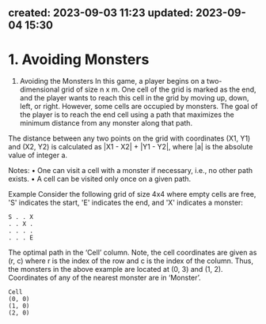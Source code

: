 created: 2023-09-03 11:23
updated: 2023-09-04 15:30
---
# 1. Avoiding Monsters

1. Avoiding the Monsters
In this game, a player begins on a two-dimensional grid of size n x m. One cell of the grid is marked as the end, and the player wants to reach this cell in the grid by moving up, down, left, or right. However, some cells are occupied by monsters. The goal of the player is to reach the end cell using a path that maximizes the minimum distance from any monster along that path.

The distance between any two points on the grid with coordinates (X1, Y1) and (X2, Y2) is calculated as |X1 - X2| + |Y1 - Y2|, where |a| is the absolute value of integer a.

Notes:
• One can visit a cell with a monster if necessary, i.e., no other path exists.
• A cell can be visited only once on a given path.

Example
Consider the following grid of size 4x4 where empty cells are free, 'S' indicates the start, 'E' indicates the end, and 'X' indicates a monster:

```
S . . X
. . X .
. . . . 
. . . E
```

The optimal path in the ‘Cell’ column. Note, the cell coordinates are given as (r, c) where r is the index of the row and c is the index of the column. Thus, the monsters in the above example are located at (0, 3) and (1, 2). Coordinates of any of the nearest monster are in ‘Monster’.

```
Cell
(0, 0)
(1, 0)
(2, 0)
```

